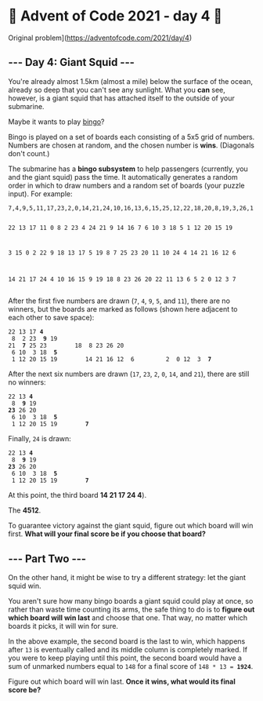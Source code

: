# 🎄 Advent of Code 2021 - day 4 🎄
Original problem](https://adventofcode.com/2021/day/4)

<article class="day-desc"><h2>--- Day 4: Giant Squid ---</h2><p>You're already almost 1.5km (almost a mile) below the surface of the ocean, already so deep that you can't see any sunlight. What you <strong>can</strong> see, however, is a giant squid that has attached itself to the outside of your submarine.</p>
<p>Maybe it wants to play <a href="https://en.wikipedia.org/wiki/Bingo_(American_version)" target="_blank">bingo</a>?</p>
<p>Bingo is played on a set of boards each consisting of a 5x5 grid of numbers. Numbers are chosen at random, and the chosen number is <strong>wins</strong>. (Diagonals don't count.)</p>
<p>The submarine has a <strong>bingo subsystem</strong> to help passengers (currently, you and the giant squid) pass the time. It automatically generates a random order in which to draw numbers and a random set of boards (your puzzle input). For example:</p>
<pre><code>7,4,9,5,11,17,23,2,0,14,21,24,10,16,13,6,15,25,12,22,18,20,8,19,3,26,1

22 13 17 11  0
 8  2 23  4 24
21  9 14 16  7
 6 10  3 18  5
 1 12 20 15 19

 3 15  0  2 22
 9 18 13 17  5
19  8  7 25 23
20 11 10 24  4
14 21 16 12  6

14 21 17 24  4
10 16 15  9 19
18  8 23 26 20
22 11 13  6  5
 2  0 12  3  7
</code></pre>
<p>After the first five numbers are drawn (<code>7</code>, <code>4</code>, <code>9</code>, <code>5</code>, and <code>11</code>), there are no winners, but the boards are marked as follows (shown here adjacent to each other to save space):</p>
<pre><code>22 13 17 <strong>4</strong>
 8  2 23  <strong>9</strong> 19
21  <strong>7</strong> 25 23        18  8 23 26 20
 6 10  3 18  <strong>5</strong>
 1 12 20 15 19        14 21 16 12  6         2  0 12  3  <strong>7</strong>
</code></pre>
<p>After the next six numbers are drawn (<code>17</code>, <code>23</code>, <code>2</code>, <code>0</code>, <code>14</code>, and <code>21</code>), there are still no winners:</p>
<pre><code>22 13 <strong>4</strong>
 8  <strong>9</strong> 19
<strong>23</strong> 26 20
 6 10  3 18  <strong>5</strong>
 1 12 20 15 19        <strong>7</strong>
</code></pre>
<p>Finally, <code>24</code> is drawn:</p>
<pre><code>22 13 <strong>4</strong>
 8  <strong>9</strong> 19
<strong>23</strong> 26 20
 6 10  3 18  <strong>5</strong>
 1 12 20 15 19        <strong>7</strong>
</code></pre>
<p>At this point, the third board <strong>14 21 17 24  4</strong></code>).</p>
<p>The <strong>4512</strong></code>.</p>
<p>To guarantee victory against the giant squid, figure out which board will win first. <strong>What will your final score be if you choose that board?</strong></p>
</article>

<article class="day-desc"><h2 id="part2">--- Part Two ---</h2><p>On the other hand, it might be wise to try a different strategy: <span title="That's 'cuz a submarine don't pull things' antennas out of their sockets when they lose. Giant squid are known to do that.">let the giant squid win</span>.</p>
<p>You aren't sure how many bingo boards a giant squid could play at once, so rather than waste time counting its arms, the safe thing to do is to <strong>figure out which board will win last</strong> and choose that one. That way, no matter which boards it picks, it will win for sure.</p>
<p>In the above example, the second board is the last to win, which happens after <code>13</code> is eventually called and its middle column is completely marked. If you were to keep playing until this point, the second board would have a sum of unmarked numbers equal to <code>148</code> for a final score of <code>148 * 13 = <strong>1924</strong></code>.</p>
<p>Figure out which board will win last. <strong>Once it wins, what would its final score be?</strong></p>
</article>
